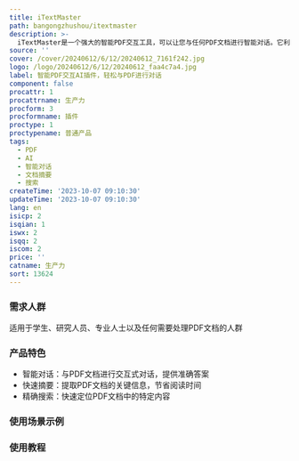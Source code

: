```yaml
---
title: iTextMaster
path: bangongzhushou/itextmaster
description: >-
  iTextMaster是一个强大的智能PDF交互工具，可以让您与任何PDF文档进行智能对话。它利用先进的AI技术，可以快速回答问题、提供文档摘要和精确搜索等功能。通过iTextMaster，您可以更高效地处理工作和学习任务。
source: ''
cover: /cover/20240612/6/12/20240612_7161f242.jpg
logo: /logo/20240612/6/12/20240612_faa4c7a4.jpg
label: 智能PDF交互AI插件，轻松与PDF进行对话
component: false
procattr: 1
procattrname: 生产力
procform: 3
procformname: 插件
proctype: 1
proctypename: 普通产品
tags:
  - PDF
  - AI
  - 智能对话
  - 文档摘要
  - 搜索
createTime: '2023-10-07 09:10:30'
updateTime: '2023-10-07 09:10:30'
lang: en
isicp: 2
isqian: 1
iswx: 2
isqq: 2
iscom: 2
price: ''
catname: 生产力
sort: 13624
---
```




### 需求人群
适用于学生、研究人员、专业人士以及任何需要处理PDF文档的人群

### 产品特色
- 智能对话：与PDF文档进行交互式对话，提供准确答案
- 快速摘要：提取PDF文档的关键信息，节省阅读时间
- 精确搜索：快速定位PDF文档中的特定内容

### 使用场景示例


### 使用教程


  
